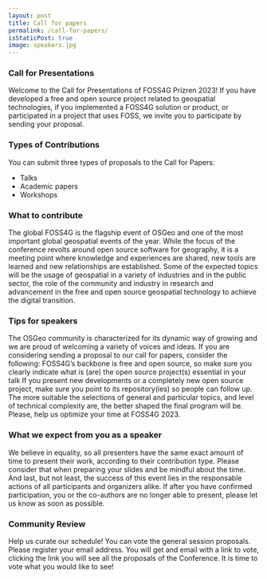 ```yaml
---
layout: post
title: Call for papers
permalink: /call-for-papers/
isStaticPost: true
image: speakers.jpg
---
```


### Call for Presentations

Welcome to the Call for Presentations of FOSS4G Prizren 2023!
If you have developed a free and open source project related to geospatial technologies, if you implemented a FOSS4G solution or product, or participated in a project that uses FOSS, we invite you to participate by sending your proposal.

### Types of Contributions

You can submit three types of proposals to the Call for Papers:

- Talks
- Academic papers
- Workshops

### What to contribute

The global FOSS4G is the flagship event of OSGeo and one of the most important global geospatial events of the year. While the focus of the conference revolts around open source software for geography, it is a meeting point where knowledge and experiences are shared, new tools are learned and new relationships are established.
Some of the expected topics will be the usage of geospatial in a variety of industries and in the public sector, the role of the community and industry in research and advancement in the free and open source geospatial technology to achieve the digital transition.

### Tips for speakers

The OSGeo community is characterized for its dynamic way of growing and we are proud of welcoming a variety of voices and ideas. If you are considering sending a proposal to our call for papers, consider the following:
FOSS4G’s backbone is free and open source, so make sure you clearly indicate what is (are) the open source project(s) essential in your talk
If you present new developments or a completely new open source project, make sure you point to its repository(ies) so people can follow up.
The more suitable the selections of general and particular topics, and level of technical complexity are, the better shaped the final program will be. Please, help us optimize your time at FOSS4G 2023.

### What we expect from you as a speaker

We believe in equality, so all presenters have the same exact amount of time to present their work, according to their contribution type. Please consider that when preparing your slides and be mindful about the time.
And last, but not least, the success of this event lies in the responsable actions of all participants and organizers alike. If after you have confirmed participation, you or the co-authors are no longer able to present, please let us know as soon as possible.

### Community Review

Help us curate our schedule! You can vote the general session proposals.
Please register your email address. You will get and email with a link to vote, clicking the link you will see all the proposals of the Conference. It is time to vote what you would like to see!
